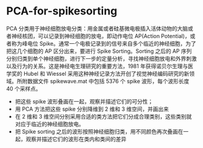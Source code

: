 # PCA-for-spikesorting
PCA 分类用于神经细胞放电分类：用金属或者硅基微电极插入活体动物的大脑或者神经核团，可以记录到神经细胞的放电，即动作电位 AP(Action Potential)，或者称为峰电位 Spike。通常一个电极记录到的信号来自多个临近的神经细胞，为了把这几个细胞的 AP 区分出来，要进行 Spike Sorting。Sorting 之后的 AP 序列分别归类到单个神经细胞，进行下一步的定量分析，寻找神经细胞放电和外界刺激以及行为的关系。这是神经电生理研究的重要方法，1981 年获得诺贝尔生理与医学奖的 Hubel 和 Wiessel 采用这种神经记录方法开创了视觉神经编码研究的新领域。所附数据文件 spikewave.mat 中包括 5376 个 spike 波形，每个波形长度 40 个采样点。

* 把这些 spike 波形叠画在一起，观察并描述它们的可分性；
* 用 PCA 方法把这些 spike 分别降维到 2 维和 3 维空间，并画出来
* 在 2 维和 3 维空间分别采用合适的类方法把它们分成合理类别，这些类别就对应于临近的神经细胞放电。
* 把 Spike sorting 之后的波形按照神经细胞归类，用不同颜色再次叠画在一起，观察并描述它们的波形在类内和类间的差异
